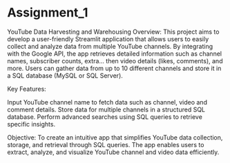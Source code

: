 # Assignment_1
YouTube Data Harvesting and Warehousing
Overview:
This project aims to develop a user-friendly Streamlit application that allows users to easily collect and analyze data from multiple YouTube channels. By integrating with the Google API, the app retrieves detailed information such as channel names, subscriber counts, extra... then video details (likes, comments), and more. Users can gather data from up to 10 different channels and store it in a SQL database (MySQL or SQL Server).

Key Features:

Input YouTube channel name to fetch data such as channel, video and comment details.
Store data for multiple channels in a structured SQL database.
Perform advanced searches using SQL queries to retrieve specific insights.

Objective:
To create an intuitive app that simplifies YouTube data collection, storage, and retrieval through SQL queries. The app enables users to extract, analyze, and visualize YouTube channel and video data efficiently.

